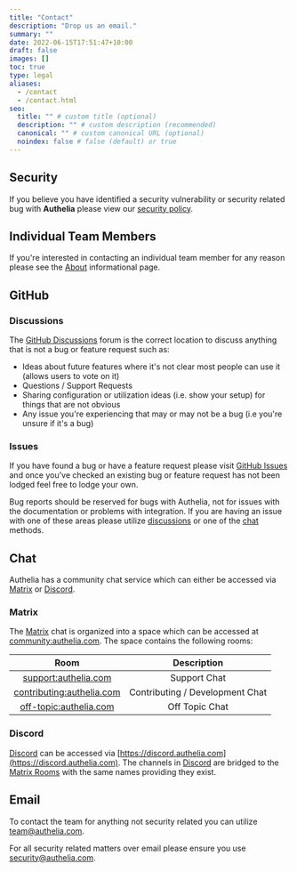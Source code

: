 ```yaml
---
title: "Contact"
description: "Drop us an email."
summary: ""
date: 2022-06-15T17:51:47+10:00
draft: false
images: []
toc: true
type: legal
aliases:
  - /contact
  - /contact.html
seo:
  title: "" # custom title (optional)
  description: "" # custom description (recommended)
  canonical: "" # custom canonical URL (optional)
  noindex: false # false (default) or true
---
```


## Security

If you believe you have identified a security vulnerability or security related bug with __Authelia__ please view our
[security policy](../policies/security.md).

## Individual Team Members

If you're interested in contacting an individual team member for any reason please see the [About](about.md)
informational page.

## GitHub

### Discussions

The [GitHub Discussions](https://github.com/authelia/authelia/discussions) forum is the correct location to discuss
anything that is not a bug or feature request such as:

- Ideas about future features where it's not clear most people can use it (allows users to vote on it)
- Questions / Support Requests
- Sharing configuration or utilization ideas (i.e. show your setup) for things that are not obvious
- Any issue you're experiencing that may or may not be a bug (i.e you're unsure if it's a bug)

### Issues

If you have found a bug or have a feature request please visit
[GitHub Issues](https://github.com/authelia/authelia/issues) and once you've checked an existing bug or feature request
has not been lodged feel free to lodge your own.

Bug reports should be reserved for bugs with Authelia, not for issues with the documentation or problems with
integration. If you are having an issue with one of these areas please utilize [discussions](#discussions) or one of
the [chat](#chat) methods.

## Chat

Authelia has a community chat service which can either be accessed via [Matrix] or [Discord].

### Matrix

The [Matrix] chat is organized into a space which can be accessed at
[community:authelia.com](https://matrix.to/#/#community:authelia.com). The space contains the following rooms:

|                                    Room                                     |           Description           |
|:---------------------------------------------------------------------------:|:-------------------------------:|
|      [support:authelia.com](https://matrix.to/#/#support:authelia.com)      |          Support Chat           |
| [contributing:authelia.com](https://matrix.to/#/#contributing:authelia.com) | Contributing / Development Chat |
|    [off-topic:authelia.com](https://matrix.to/#/#off-topic:authelia.com)    |         Off Topic Chat          |

### Discord

[Discord] can be accessed via [https://discord.authelia.com](https://discord.authelia.com). The channels in [Discord]
are bridged to the [Matrix Rooms](#matrix) with the same names providing they exist.

## Email

To contact the team for anything not security related you can utilize [team@authelia.com](mailto:team@authelia.com).

For all security related matters over email please ensure you use [security@authelia.com](mailto:security@authelia.com).

[Discord]: https://discord.com/
[Matrix]: https://matrix.org/
